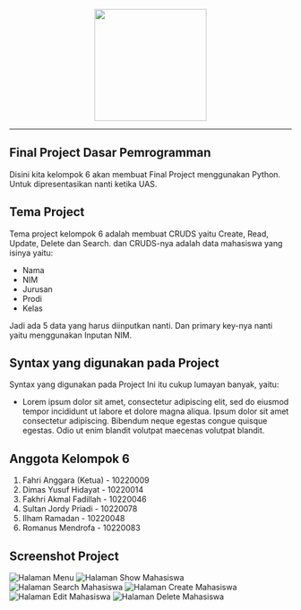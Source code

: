 <p align="center"><a href="https://bsi.ac.id" target="_blank"><img src="https://pbs.twimg.com/media/DpNiWO7UcAUQKEq.png" width="200"></a></p>

-----

## Final Project Dasar Pemrogramman
Disini kita kelompok 6 akan membuat Final Project menggunakan Python. Untuk dipresentasikan nanti ketika UAS.

## Tema Project
Tema project kelompok 6 adalah membuat CRUDS yaitu Create, Read, Update, Delete dan Search. dan CRUDS-nya adalah data mahasiswa yang isinya yaitu:

- Nama
- NIM
- Jurusan
- Prodi
- Kelas

Jadi ada 5 data yang harus diinputkan nanti. Dan primary key-nya nanti yaitu menggunakan Inputan NIM.

## Syntax yang digunakan pada Project
Syntax yang digunakan pada Project Ini itu cukup lumayan banyak, yaitu:
- Lorem ipsum dolor sit amet, consectetur adipiscing elit, sed do eiusmod tempor incididunt ut labore et dolore magna aliqua. Ipsum dolor sit amet consectetur adipiscing. Bibendum neque egestas congue quisque egestas. Odio ut enim blandit volutpat maecenas volutpat blandit. 

## Anggota Kelompok 6
1. Fahri Anggara (Ketua) - 10220009
2. Dimas Yusuf Hidayat - 10220014
3. Fakhri Akmal Fadillah - 10220046
4. Sultan Jordy Priadi - 10220078
5. Ilham Ramadan - 10220048
6. Romanus Mendrofa - 10220083

## Screenshot Project
![Halaman Menu](https://raw.githubusercontent.com/fahrianggara/project-python/main/assets/img/halaman-menu.png)
![Halaman Show Mahasiswa](https://raw.githubusercontent.com/fahrianggara/project-python/main/assets/img/halaman-show.png)
![Halaman Search Mahasiswa](https://raw.githubusercontent.com/fahrianggara/project-python/main/assets/img/halaman-search.png)
![Halaman Create Mahasiswa](https://raw.githubusercontent.com/fahrianggara/project-python/main/assets/img/halaman-create.png)
![Halaman Edit Mahasiswa](https://raw.githubusercontent.com/fahrianggara/project-python/main/assets/img/halaman-edit.png)
![Halaman Delete Mahasiswa](https://raw.githubusercontent.com/fahrianggara/project-python/main/assets/img/halaman-delete.png)

